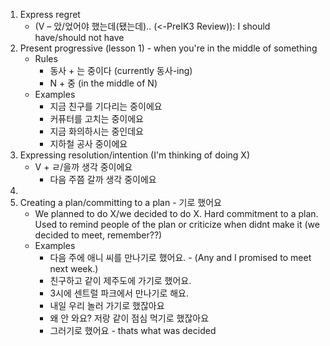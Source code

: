 1. Express regret 
    - (V – 았/었어야 했는데(됐는데).. (<-PreIK3 Review)): I should have/should not have
2. Present progressive (lesson 1) - when you're in the middle of something
    - Rules
        - 동사 + 는 중이다 (currently 동사-ing)
        - N + 중 (in the middle of N)
    - Examples
        - 지금 친구를 기다리는 중이에요
        - 커퓨터를 고치는 중이에요
        - 지금 화의하시는 중인데요
        - 지하철 공사 중이에요
3. Expressing resolution/intention (I'm thinking of doing X)
    - V + ㄹ/을까 생각 중이에요
        - 다음 주쯤 갈까 생각 중이에요
4.
5. Creating a plan/committing to a plan - 기로 했어요
    - We planned to do X/we decided to do X. Hard commitment to a plan. Used to remind people of the plan or criticize when didnt make it (we decided to meet, remember??)
    - Examples
        - 다음 주에 애니 씨를 만나기로 했어요. - (Any and I promised to meet next week.)
        - 친구하고 같이 제주도에 가기로 했어요.
        - 3시에 센트럴 파크에서 만나기로 해요.
        - 내일 우리 놀러 가기로 했잖아요
        - 왜 안 와요? 저랑 같이 점심 먹기로 했잖아요
        - 그러기로 했어요 - thats what was decided
